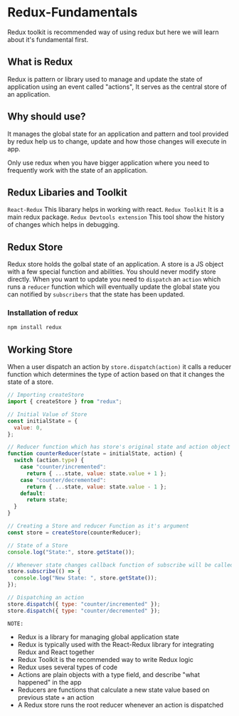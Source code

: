 # Redux-Fundamentals

Redux toolkit is recommended way of using redux but here we will learn about it's fundamental first.

## What is Redux

Redux is pattern or library used to manage and update the state of application using an event called "actions", It serves as the central store of an application.

## Why should use?

It manages the global state for an application and pattern and tool provided by redux help us to change, update and how those changes will execute in app.

Only use redux when you have bigger application where you need to frequently work with the state of an application.

## Redux Libaries and Toolkit

`React-Redux` This libarary helps in working with react.
`Redux Toolkit` It is a main redux package.
`Redux Devtools extension` This tool show the history of changes which helps in debugging.

## Redux Store

Redux store holds the golbal state of an application.
A store is a JS object with a few special function and abilities.
You should never modify store directly.
When you want to update you need to `dispatch` an `action` which runs a `reducer` function which will eventually update the global state you can notified by `subscribers` that the state has been updated.

### Installation of redux

```bash
npm install redux
```

## Working Store

When a user dispatch an action by `store.dispatch(action)` it calls a reducer function which determines the type of action based on that it changes the state of a store.

```js
// Importing createStore
import { createStore } from "redux";

// Initial Value of Store
const initialState = {
  value: 0,
};

// Reducer function which has store's original state and action object dispatched by user.
function counterReducer(state = initialState, action) {
  switch (action.type) {
    case "counter/incremented":
      return { ...state, value: state.value + 1 };
    case "counter/decremented":
      return { ...state, value: state.value - 1 };
    default:
      return state;
  }
}

// Creating a Store and reducer Function as it's argument
const store = createStore(counterReducer);

// State of a Store
console.log("State:", store.getState());

// Whenever state changes callback function of subscribe will be called by observer design pattern.
store.subscribe(() => {
  console.log("New State: ", store.getState());
});

// Dispatching an action
store.dispatch({ type: "counter/incremented" });
store.dispatch({ type: "counter/decremented" });
```

`NOTE:`

- Redux is a library for managing global application state
- Redux is typically used with the React-Redux library for integrating Redux and React together
- Redux Toolkit is the recommended way to write Redux logic
- Redux uses several types of code
- Actions are plain objects with a type field, and describe "what happened" in the app
- Reducers are functions that calculate a new state value based on previous state + an action
- A Redux store runs the root reducer whenever an action is dispatched
